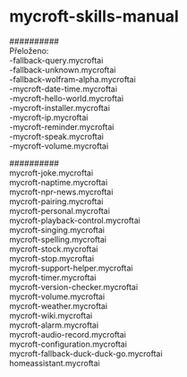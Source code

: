 # mycroft-skills-manual  
##########  
Přeloženo:  
-fallback-query.mycroftai  
-fallback-unknown.mycroftai  
-fallback-wolfram-alpha.mycroftai  
-mycroft-date-time.mycroftai  
-mycroft-hello-world.mycroftai  
-mycroft-installer.mycroftai  
-mycroft-ip.mycroftai  
-mycroft-reminder.mycroftai  
-mycroft-speak.mycroftai  
-mycroft-volume.mycroftai 

##########  
mycroft-joke.mycroftai  
mycroft-naptime.mycroftai  
mycroft-npr-news.mycroftai  
mycroft-pairing.mycroftai  
mycroft-personal.mycroftai  
mycroft-playback-control.mycroftai  
mycroft-singing.mycroftai  
mycroft-spelling.mycroftai  
mycroft-stock.mycroftai  
mycroft-stop.mycroftai  
mycroft-support-helper.mycroftai  
mycroft-timer.mycroftai  
mycroft-version-checker.mycroftai  
mycroft-volume.mycroftai  
mycroft-weather.mycroftai  
mycroft-wiki.mycroftai  
mycroft-alarm.mycroftai  
mycroft-audio-record.mycroftai  
mycroft-configuration.mycroftai  
mycroft-fallback-duck-duck-go.mycroftai  
homeassistant.mycroftai  
